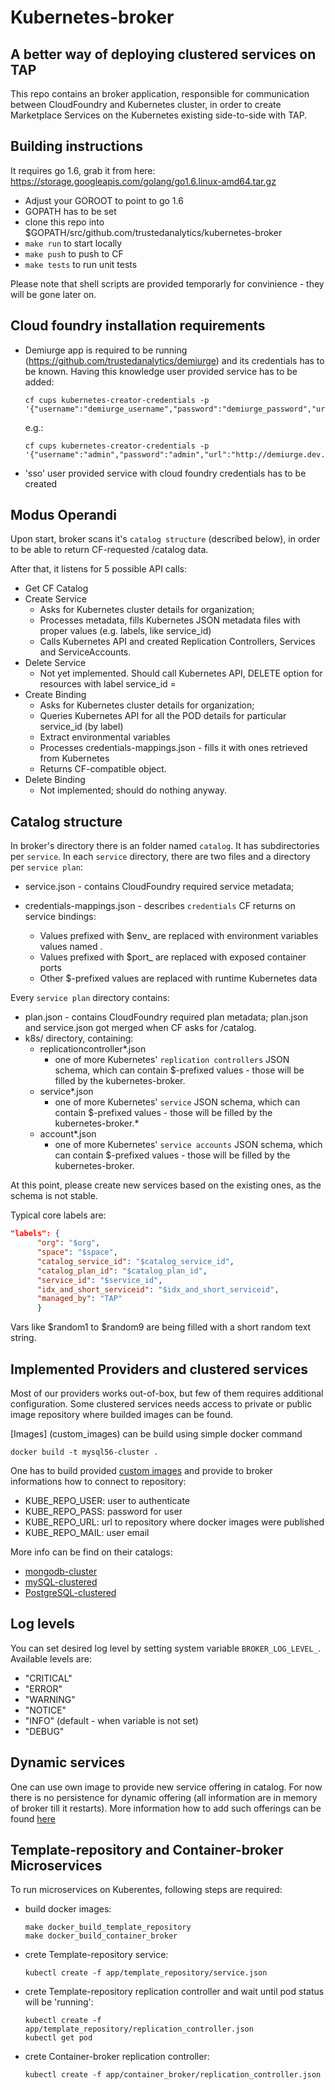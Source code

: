 # Kubernetes-broker

## A better way of deploying clustered services on TAP

This repo contains an broker application, responsible for communication between CloudFoundry and Kubernetes cluster, in order to create Marketplace Services on the Kubernetes existing side-to-side with TAP.



## Building instructions

It requires go 1.6, grab it from here: https://storage.googleapis.com/golang/go1.6.linux-amd64.tar.gz

* Adjust your GOROOT to point to go 1.6
* GOPATH has to be set
* clone this repo into $GOPATH/src/github.com/trustedanalytics/kubernetes-broker
* `make run` to start locally
* `make push` to push to CF
* `make tests` to run unit tests

Please note that shell scripts are provided temporarly for convinience - they will be gone later on.

## Cloud foundry installation requirements
* Demiurge app is required to be running (https://github.com/trustedanalytics/demiurge) and its credentials has to be known.
Having this knowledge user provided service has to be added:

    ```
    cf cups kubernetes-creator-credentials -p '{"username":"demiurge_username","password":"demiurge_password","url":"demiurge_URL"}'
    ```

    e.g.:

     ```
    cf cups kubernetes-creator-credentials -p  '{"username":"admin","password":"admin","url":"http://demiurge.dev.example.com"}'
    ```
* 'sso' user provided service with cloud foundry credentials has to be created

## Modus Operandi

Upon start, broker scans it's `catalog structure` (described below), in order to be able to return CF-requested /catalog data.

After that, it listens for 5 possible API calls:

* Get CF Catalog
* Create Service
  * Asks for Kubernetes cluster details for organization;
  * Processes metadata, fills Kubernetes JSON metadata files with proper values (e.g. labels, like service_id)
  * Calls Kubernetes API and created Replication Controllers, Services and ServiceAccounts.
* Delete Service
  * Not yet implemented. Should call Kubernetes API, DELETE option for resources with label service_id = <svc id to delete>
* Create Binding
  * Asks for Kubernetes cluster details for organization;
  * Queries Kubernetes API for all the POD details for particular service_id (by label)
  * Extract environmental variables
  * Processes credentials-mappings.json - fills it with ones retrieved from Kubernetes
  * Returns CF-compatible object.
* Delete Binding
  * Not implemented; should do nothing anyway.

## Catalog structure

In broker's directory there is an folder named `catalog`. It has subdirectories per `service`.
In each `service` directory, there are two files and a directory per `service plan`:

* service.json - contains CloudFoundry required service metadata;
* credentials-mappings.json - describes `credentials` CF returns on service bindings:

  * Values prefixed with $env_<somename> are replaced with environment variables values named <somename>.
  * Values prefixed with $port_<int> are replaced with exposed container ports <int>
  * Other $-prefixed values are replaced with runtime Kubernetes data

Every `service plan` directory contains:

* plan.json - contains CloudFoundry required plan metadata; plan.json and service.json got merged when CF asks for /catalog.
* k8s/ directory, containing:
  * replicationcontroller*.json
    * one of more Kubernetes' `replication controllers` JSON schema, which can contain $-prefixed values - those will be filled by the kubernetes-broker.
  * service*.json
      * one of more Kubernetes' `service` JSON schema, which can contain $-prefixed values - those will be filled by the kubernetes-broker.*
  * account*.json
      * one of more Kubernetes' `service accounts` JSON schema, which can contain $-prefixed values - those will be filled by the kubernetes-broker.

At this point, please create new services based on the existing ones, as the schema is not stable.

Typical core labels are:

```json
"labels": {
      "org": "$org",
      "space": "$space",
      "catalog_service_id": "$catalog_service_id",
      "catalog_plan_id": "$catalog_plan_id",
      "service_id": "$service_id",
      "idx_and_short_serviceid": "$idx_and_short_serviceid",
      "managed_by": "TAP"
      }
```

Vars like $random1 to $random9 are being filled with a short random text string.

## Implemented Providers and clustered services

Most of our providers works out-of-box, but few of them requires additional configuration.
Some clustered services needs access to private or public image repository where builded images can be found.

[Images] (custom_images) can be build using simple docker command
 
 ```
 docker build -t mysql56-cluster .
 ```

One has to build provided [custom images](custom_images) and provide to broker informations how to connect to repository:


- KUBE_REPO_USER: user to authenticate
- KUBE_REPO_PASS: password for user
- KUBE_REPO_URL: url to repository where docker images were published
- KUBE_REPO_MAIL: user email

 
More info can be find on their catalogs:
* [mongodb-cluster](catalogData/mongodb-cluster/README.md)
* [mySQL-clustered](catalogData/mysql56-clustered/README.md)
* [PostgreSQL-clustered](catalogData/postgresql94-clustered/README.md)

## Log levels

You can set desired log level by setting system variable `BROKER_LOG_LEVEL_`. Available levels are:
* "CRITICAL"
* "ERROR"
* "WARNING"
* "NOTICE"
* "INFO" (default - when variable is not set)
* "DEBUG"

## Dynamic services

One can use own image to provide new service offering in catalog. For now there is no persistence for dynamic offering
(all information are in memory of broker till it restarts). More information how to add such offerings can be found
[here](catalog/README.md)

## Template-repository and Container-broker Microservices

To run microservices on Kuberentes, following steps are required:

* build docker images:
    ```
    make docker_build_template_repository
    make docker_build_container_broker
    ```
* crete Template-repository service:
    ```
    kubectl create -f app/template_repository/service.json
    ```
* crete Template-repository replication controller and wait until pod status will be 'running':
    ```
    kubectl create -f app/template_repository/replication_controller.json
    kubectl get pod
    ```
* crete Container-broker replication controller:
    ```
    kubectl create -f app/container_broker/replication_controller.json
    ```